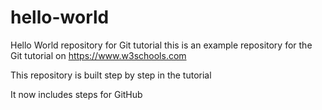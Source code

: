 # hello-world
Hello World repository for Git tutorial
this is an example repository for the Git tutorial on https://www.w3schools.com

This repository is built step by step in the tutorial

It now includes steps for GitHub


